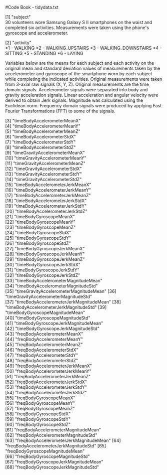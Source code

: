 #Code Book - tidydata.txt

 [1] "subject"                               
	30 volunteers wore Samsung Galaxy S II smartphones on the waist and completed six activities. Measurements were taken using the phone's gyroscope and accelerometer.
 
 [2] "activity"                              
	*1 - WALKING
	*2 - WALKING_UPSTAIRS
	*3 - WALKING_DOWNSTAIRS
	*4 - SITTING
	*5 - STANDING
	*6 - LAYING

Variables below are the means for each subject and each activity on the original mean and standard deviation values of measurements taken by the accelerometer and gyroscope of the smartphone worn by each subject while completing the indicated activities. Original measurements were taken from 3-axial raw signals (X, Y, Z).  Original measurements are the time domain signals.  Accelerometer signals were separated into body and gravity acceleration signals.  Linear acceleration and angular velocity were derived to obtain Jerk signals.  Magnitude was calculated using the Euclidean norm. Frequency domain signals were produced by applying Fast Fourier Transformations (FFT) to some of the signals.

 [3] "timeBodyAccelerometerMeanX"            
 [4] "timeBodyAccelerometerMeanY"            
 [5] "timeBodyAccelerometerMeanZ"            
 [6] "timeBodyAccelerometerStdX"             
 [7] "timeBodyAccelerometerStdY"             
 [8] "timeBodyAccelerometerStdZ"             
 [9] "timeGravityAccelerometerMeanX"         
[10] "timeGravityAccelerometerMeanY"         
[11] "timeGravityAccelerometerMeanZ"         
[12] "timeGravityAccelerometerStdX"          
[13] "timeGravityAccelerometerStdY"          
[14] "timeGravityAccelerometerStdZ"          
[15] "timeBodyAccelerometerJerkMeanX"        
[16] "timeBodyAccelerometerJerkMeanY"        
[17] "timeBodyAccelerometerJerkMeanZ"        
[18] "timeBodyAccelerometerJerkStdX"         
[19] "timeBodyAccelerometerJerkStdY"         
[20] "timeBodyAccelerometerJerkStdZ"         
[21] "timeBodyGyroscopeMeanX"                
[22] "timeBodyGyroscopeMeanY"                
[23] "timeBodyGyroscopeMeanZ"                
[24] "timeBodyGyroscopeStdX"                 
[25] "timeBodyGyroscopeStdY"                 
[26] "timeBodyGyroscopeStdZ"                 
[27] "timeBodyGyroscopeJerkMeanX"            
[28] "timeBodyGyroscopeJerkMeanY"            
[29] "timeBodyGyroscopeJerkMeanZ"            
[30] "timeBodyGyroscopeJerkStdX"             
[31] "timeBodyGyroscopeJerkStdY"             
[32] "timeBodyGyroscopeJerkStdZ"             
[33] "timeBodyAccelerometerMagnitudeMean"    
[34] "timeBodyAccelerometerMagnitudeStd"     
[35] "timeGravityAccelerometerMagnitudeMean" 
[36] "timeGravityAccelerometerMagnitudeStd"  
[37] "timeBodyAccelerometerJerkMagnitudeMean"
[38] "timeBodyAccelerometerJerkMagnitudeStd" 
[39] "timeBodyGyroscopeMagnitudeMean"        
[40] "timeBodyGyroscopeMagnitudeStd"         
[41] "timeBodyGyroscopeJerkMagnitudeMean"    
[42] "timeBodyGyroscopeJerkMagnitudeStd"     
[43] "freqBodyAccelerometerMeanX"            
[44] "freqBodyAccelerometerMeanY"            
[45] "freqBodyAccelerometerMeanZ"            
[46] "freqBodyAccelerometerStdX"             
[47] "freqBodyAccelerometerStdY"             
[48] "freqBodyAccelerometerStdZ"             
[49] "freqBodyAccelerometerJerkMeanX"        
[50] "freqBodyAccelerometerJerkMeanY"        
[51] "freqBodyAccelerometerJerkMeanZ"        
[52] "freqBodyAccelerometerJerkStdX"         
[53] "freqBodyAccelerometerJerkStdY"         
[54] "freqBodyAccelerometerJerkStdZ"         
[55] "freqBodyGyroscopeMeanX"                
[56] "freqBodyGyroscopeMeanY"                
[57] "freqBodyGyroscopeMeanZ"                
[58] "freqBodyGyroscopeStdX"                 
[59] "freqBodyGyroscopeStdY"                 
[60] "freqBodyGyroscopeStdZ"                 
[61] "freqBodyAccelerometerMagnitudeMean"    
[62] "freqBodyAccelerometerMagnitudeStd"     
[63] "freqBodyAccelerometerJerkMagnitudeMean"
[64] "freqBodyAccelerometerJerkMagnitudeStd" 
[65] "freqBodyGyroscopeMagnitudeMean"        
[66] "freqBodyGyroscopeMagnitudeStd"         
[67] "freqBodyGyroscopeJerkMagnitudeMean"    
[68] "freqBodyGyroscopeJerkMagnitudeStd" 


